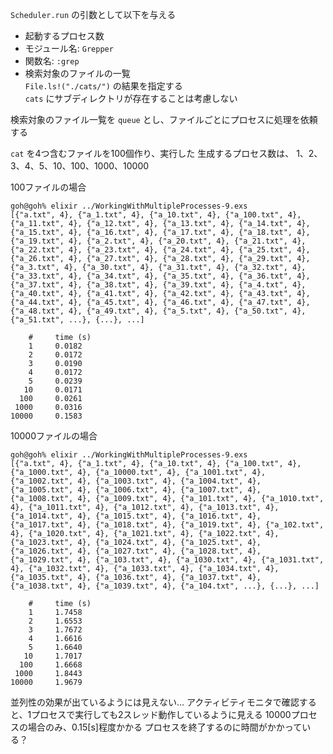 `Scheduler.run` の引数として以下を与える

- 起動するプロセス数
- モジュール名: `Grepper`
- 関数名: `:grep`
- 検索対象のファイルの一覧  
    `File.ls!("./cats/")` の結果を指定する  
    `cats` にサブディレクトリが存在することは考慮しない

検索対象のファイル一覧を `queue` とし、ファイルごとにプロセスに処理を依頼する

`cat` を4つ含むファイルを100個作り、実行した
生成するプロセス数は、 1、2、3、4、5、10、100、1000、10000

100ファイルの場合

```
goh@goh% elixir ../WorkingWithMultipleProcesses-9.exs
[{"a.txt", 4}, {"a_1.txt", 4}, {"a_10.txt", 4}, {"a_100.txt", 4}, {"a_11.txt", 4}, {"a_12.txt", 4}, {"a_13.txt", 4}, {"a_14.txt", 4}, {"a_15.txt", 4}, {"a_16.txt", 4}, {"a_17.txt", 4}, {"a_18.txt", 4}, {"a_19.txt", 4}, {"a_2.txt", 4}, {"a_20.txt", 4}, {"a_21.txt", 4}, {"a_22.txt", 4}, {"a_23.txt", 4}, {"a_24.txt", 4}, {"a_25.txt", 4}, {"a_26.txt", 4}, {"a_27.txt", 4}, {"a_28.txt", 4}, {"a_29.txt", 4}, {"a_3.txt", 4}, {"a_30.txt", 4}, {"a_31.txt", 4}, {"a_32.txt", 4}, {"a_33.txt", 4}, {"a_34.txt", 4}, {"a_35.txt", 4}, {"a_36.txt", 4}, {"a_37.txt", 4}, {"a_38.txt", 4}, {"a_39.txt", 4}, {"a_4.txt", 4}, {"a_40.txt", 4}, {"a_41.txt", 4}, {"a_42.txt", 4}, {"a_43.txt", 4}, {"a_44.txt", 4}, {"a_45.txt", 4}, {"a_46.txt", 4}, {"a_47.txt", 4}, {"a_48.txt", 4}, {"a_49.txt", 4}, {"a_5.txt", 4}, {"a_50.txt", 4}, {"a_51.txt", ...}, {...}, ...]

    #     time (s)
    1     0.0182
    2     0.0172
    3     0.0190
    4     0.0172
    5     0.0239
   10     0.0171
  100     0.0261
 1000     0.0316
10000     0.1583
```

10000ファイルの場合

```
goh@goh% elixir ../WorkingWithMultipleProcesses-9.exs
[{"a.txt", 4}, {"a_1.txt", 4}, {"a_10.txt", 4}, {"a_100.txt", 4}, {"a_1000.txt", 4}, {"a_10000.txt", 4}, {"a_1001.txt", 4}, {"a_1002.txt", 4}, {"a_1003.txt", 4}, {"a_1004.txt", 4}, {"a_1005.txt", 4}, {"a_1006.txt", 4}, {"a_1007.txt", 4}, {"a_1008.txt", 4}, {"a_1009.txt", 4}, {"a_101.txt", 4}, {"a_1010.txt", 4}, {"a_1011.txt", 4}, {"a_1012.txt", 4}, {"a_1013.txt", 4}, {"a_1014.txt", 4}, {"a_1015.txt", 4}, {"a_1016.txt", 4}, {"a_1017.txt", 4}, {"a_1018.txt", 4}, {"a_1019.txt", 4}, {"a_102.txt", 4}, {"a_1020.txt", 4}, {"a_1021.txt", 4}, {"a_1022.txt", 4}, {"a_1023.txt", 4}, {"a_1024.txt", 4}, {"a_1025.txt", 4}, {"a_1026.txt", 4}, {"a_1027.txt", 4}, {"a_1028.txt", 4}, {"a_1029.txt", 4}, {"a_103.txt", 4}, {"a_1030.txt", 4}, {"a_1031.txt", 4}, {"a_1032.txt", 4}, {"a_1033.txt", 4}, {"a_1034.txt", 4}, {"a_1035.txt", 4}, {"a_1036.txt", 4}, {"a_1037.txt", 4}, {"a_1038.txt", 4}, {"a_1039.txt", 4}, {"a_104.txt", ...}, {...}, ...]

    #     time (s)
    1     1.7458
    2     1.6553
    3     1.7672
    4     1.6616
    5     1.6640
   10     1.7017
  100     1.6668
 1000     1.8443
10000     1.9679
```

並列性の効果が出ているようには見えない…
アクティビティモニタで確認すると、1プロセスで実行しても2スレッド動作しているように見える
10000プロセスの場合のみ、0.15[s]程度かかる
プロセスを終了するのに時間がかかっている？

